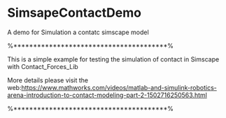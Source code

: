# SimsapeContactDemo

A demo for Simulation a contatc simscape model

%***************************************%

This is a simple example for testing the simulation of contact in Simscape with Contact_Forces_Lib

More details please visit the web:https://www.mathworks.com/videos/matlab-and-simulink-robotics-arena-introduction-to-contact-modeling-part-2-1502716250563.html

%***************************************%
